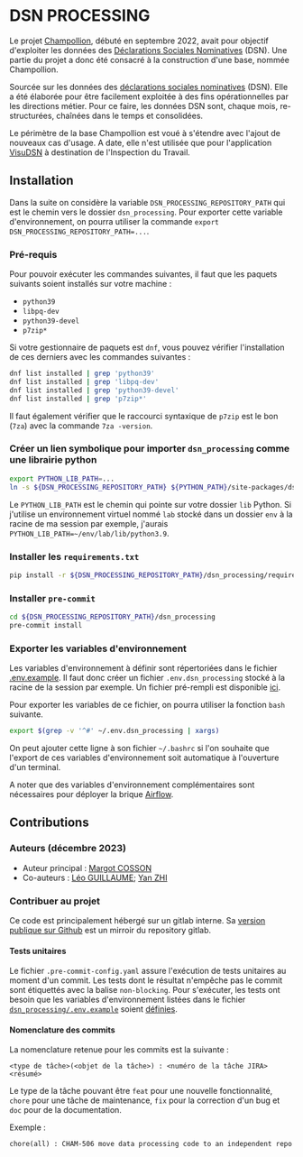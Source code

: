 # DSN PROCESSING

Le projet [Champollion](https://www.eig.numerique.gouv.fr/defis/champollion/), débuté en septembre 2022, avait pour objectif d'exploiter les données des [Déclarations Sociales Nominatives](https://entreprendre.service-public.fr/vosdroits/F34059) (DSN). Une partie du projet a donc été consacré à la construction d'une base, nommée Champollion.

Sourcée sur les données des [déclarations sociales nominatives](https://www.net-entreprises.fr/media/documentation/dsn-cahier-technique-2023.1.pdf) (DSN). Elle a été élaborée pour être facilement exploitée à des fins opérationnelles par les directions métier. Pour ce faire, les données DSN sont, chaque mois, re-structurées, chaînées dans le temps et consolidées.

Le périmètre de la base Champollion est voué à s'étendre avec l'ajout de nouveaux cas d'usage. A date, elle n'est utilisée que pour l'application [VisuDSN](https://github.com/DNUM-SocialGouv/champollion-front) à destination de l'Inspection du Travail.

## Installation

Dans la suite on considère la variable `DSN_PROCESSING_REPOSITORY_PATH` qui est le chemin vers le dossier `dsn_processing`. Pour exporter cette variable d'environnement, on pourra utiliser la commande `export DSN_PROCESSING_REPOSITORY_PATH=...`.

### Pré-requis

Pour pouvoir exécuter les commandes suivantes, il faut que les paquets suivants soient installés sur votre machine :

- `python39`
- `libpq-dev`
- `python39-devel`
- `p7zip*`

Si votre gestionnaire de paquets est `dnf`, vous pouvez vérifier l'installation de ces derniers avec les commandes suivantes :

``` bash
dnf list installed | grep 'python39'
dnf list installed | grep 'libpq-dev'
dnf list installed | grep 'python39-devel'
dnf list installed | grep 'p7zip*'
```

Il faut également vérifier que le raccourci syntaxique de `p7zip` est le bon (`7za`) avec la commande `7za -version`.

### Créer un lien symbolique pour importer `dsn_processing` comme une librairie python

```bash
export PYTHON_LIB_PATH=...
ln -s ${DSN_PROCESSING_REPOSITORY_PATH} ${PYTHON_PATH}/site-packages/dsn_processing
```

Le `PYTHON_LIB_PATH` est le chemin qui pointe sur votre dossier `lib` Python. Si j'utilise un environnement virtuel nommé `lab` stocké dans un dossier `env` à la racine de ma session par exemple, j'aurais `PYTHON_LIB_PATH=~/env/lab/lib/python3.9`.

### Installer les `requirements.txt`

```bash
pip install -r ${DSN_PROCESSING_REPOSITORY_PATH}/dsn_processing/requirements.txt
```

### Installer `pre-commit`

```bash
cd ${DSN_PROCESSING_REPOSITORY_PATH}/dsn_processing
pre-commit install
```

### Exporter les variables d'environnement

Les variables d'environnement à définir sont répertoriées dans le fichier [.env.example](https://gitlab.intranet.social.gouv.fr/champollion/dsn_processing/blob/dev/.env.example). Il faut donc créer un fichier `.env.dsn_processing` stocké à la racine de la session par exemple. Un fichier pré-rempli est disponible [ici](https://msociauxfr.sharepoint.com/:t:/r/teams/EIG71/Documents%20partages/General/Commun/D%C3%A9veloppement/.env.prefilled/.env.dsn_processing.prefilled.txt?csf=1&web=1&e=E74wja).

Pour exporter les variables de ce fichier, on pourra utiliser la fonction `bash` suivante.

```bash
export $(grep -v '^#' ~/.env.dsn_processing | xargs)
```

On peut ajouter cette ligne à son fichier `~/.bashrc` si l'on souhaite que l'export de ces variables d'environnement soit automatique à l'ouverture d'un terminal.

A noter que des variables d'environnement complémentaires sont nécessaires pour déployer la brique [Airflow](docs/integration/pipeline/dags_et_orchestrateurs.md#déploiement).

## Contributions

### Auteurs (décembre 2023)

- Auteur principal : [Margot COSSON](https://github.com/margotcosson)
- Co-auteurs : [Léo GUILLAUME](mailto:leoguillaume1@gmail.com); [Yan ZHI](mailto:yan.zhi@sg.social.gouv.fr)

### Contribuer au projet

Ce code est principalement hébergé sur un gitlab interne. Sa [version publique sur Github](https://github.com/DNUM-SocialGouv/dsn_processing) est un mirroir du repository gitlab.

#### Tests unitaires

Le fichier `.pre-commit-config.yaml` assure l'exécution de tests unitaires au moment d'un commit. Les tests dont le résultat n'empêche pas le commit sont étiquettés avec la balise `non-blocking`. Pour s'exécuter, les tests ont besoin que les variables d'environnement listées dans le fichier [`dsn_processing/.env.example`](https://gitlab.intranet.social.gouv.fr/champollion/dsn_processing/blob/dev/.env.example) soient [définies](#exporter-les-variables-denvironnement).

#### Nomenclature des commits

La nomenclature retenue pour les commits est la suivante : 

```
<type de tâche>(<objet de la tâche>) : <numéro de la tâche JIRA> <résumé>
```

Le type de la tâche pouvant être `feat` pour une nouvelle fonctionnalité, `chore` pour une tâche de maintenance, `fix` pour la correction d'un bug et `doc` pour de la documentation.

Exemple :

```
chore(all) : CHAM-506 move data processing code to an independent repo
```
